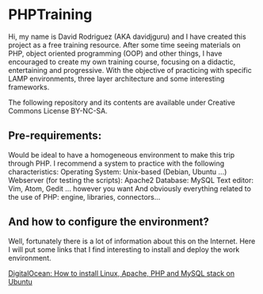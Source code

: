 # PHPTraining
Hi, my name is David Rodriguez (AKA davidjguru) and I have created this project as a free training resource.
After some time seeing materials on PHP, object oriented programming (OOP) and other things, I have encouraged to create my own training course, focusing on a didactic, entertaining and progressive. With the objective of practicing with specific LAMP environments, three layer architecture and some interesting frameworks.

The following repository and its contents are available under Creative Commons License BY-NC-SA.


## Pre-requirements:

Would be ideal to have a homogeneous environment to make this trip through PHP. I recommend a system to practice with the following characteristics:
Operating System: Unix-based (Debian, Ubuntu ...)
Webserver (for testing the scripts): Apache2
Database: MySQL
Text editor: Vim, Atom, Gedit ... however you want
And obviously everything related to the use of PHP: engine, libraries, connectors...

## And how to configure the environment?

Well, fortunately there is a lot of information about this on the Internet. Here I will put some links that I find interesting to install and deploy the work environment.

[DigitalOcean: How  to install Linux, Apache, PHP and MySQL stack on Ubuntu](https://www.digitalocean.com/community/tutorials/how-to-install-linux-apache-mysql-php-lamp-stack-on-ubuntu-16-04)
